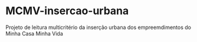 # MCMV-insercao-urbana
Projeto de leitura multicritério da inserção urbana dos empreemdimentos do Minha Casa Minha Vida
